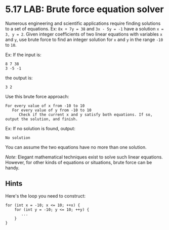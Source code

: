 # 5.17 LAB: Brute force equation solver
Numerous engineering and scientific applications require
finding solutions to a set of equations.
Ex: `8x + 7y = 38` and `3x - 5y = -1` have a solution `x = 3, y = 2`.
Given integer coefficients of two linear equations with variables `x` and `y`,
use brute force to find an integer solution
for `x` and `y` in the range `-10` to `10`.

Ex: If the input is:
```
8 7 38
3 -5 -1
```

the output is:
```
3 2
```

Use this brute force approach:
```
For every value of x from -10 to 10
   For every value of y from -10 to 10
      Check if the current x and y satisfy both equations. If so, output the solution, and finish.
```

Ex: If no solution is found, output:
```
No solution
```
You can assume the two equations have no more than one solution.

_Note_: Elegant mathematical techniques exist to solve such linear equations.
However, for other kinds of equations or situations, brute force can be handy.

## Hints
Here's the loop you need to construct:
```
for (int x = -10; x <= 10; ++x) {
    for (int y = -10; y <= 10; ++y) {
       ...
    }
}
```